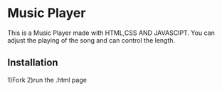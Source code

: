 # Music Player

This is a Music Player made with HTML,CSS AND JAVASCIPT.
You can adjust the playing of the song and can control the length.

## Installation
1)Fork
2)run the .html page 